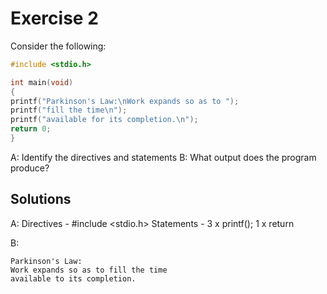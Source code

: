 # Exercise 2

Consider the following:

```c
#include <stdio.h>

int main(void)
{
printf("Parkinson's Law:\nWork expands so as to ");
printf("fill the time\n");
printf("available for its completion.\n");
return 0;
}
```

A: Identify the directives and statements
B: What output does the program produce?

## Solutions
A: 
Directives -  #include <stdio.h>
Statements - 3 x printf(); 1 x return

B:
```text
Parkinson's Law:
Work expands so as to fill the time
available to its completion.
```
